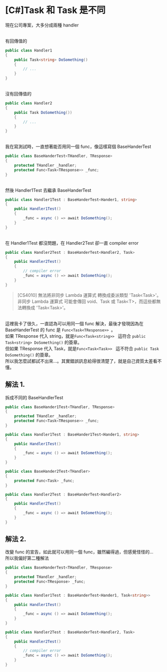 # [C#]Task 和 Task<T> 是不同

現在公司專案，大多分成兩種 handler

<br/>有回傳值的
```csharp
public class Handler1
{
    public Task<string> DoSomething()
    {
        // ...
    }
}
```

<br/>沒有回傳值的
```csharp
public class Handler2
{
    public Task DoSomething())
    {
        // ...
    }
}
```

<br/>我在寫測試時，一直想著能否用同一個 func，像這樣寫個 BaseHanderTest
```csharp
public class BaseHanderTest<THandler, TResponse>
{
    protected THandler _handler;
    protected Func<Task<TResponse>> _func;
}
```

<br/>然後 Handler1Test 去繼承 BaseHanderTest
```csharp
public class Handler1Test : BaseHanderTest<Hander1, string>
{
    public Handler1Test()
    {
        _func = async () => await DoSomething();        
    }
}
```

<br/>在 Handler1Test 都沒問題，在 Handler2Test 卻一直 compiler error
```csharp
public class Handler2Test : BaseHanderTest<Handler2, Task>
{
    public Handler2Test()
    {
        // compiler error
        _func = async () => await DoSomething();        
    }
}
```
>[CS4010] 無法將非同步 Lambda 運算式 轉換成委派類型 'Task\<Task>'。非同步 Lambda 運算式 可能會傳回 void、Task 或 Task\<T>，而這些都無法轉換成 'Task\<Task>'。

<br/>這裡我卡了很久，一直認為可以用同一個 func 解決，最後才發現因為在 BaseHanderTest 的 func 是 ``` Func<Task<TResponse>>  ```。
<br/>如果 TResponse 代入 string，就是``` Func<Task<string>>  ``` 這符合 ``` public Task<string> DoSomething() ``` 的簽章。
<br/>但如果 TResponse 代入 Task，就是``` Func<Task<Task>>  ``` 這不符合 ``` public Task DoSomething() ``` 的簽章。
<br/>所以我怎麼試都試不出來...。其實錯誤訊息給得很清楚了，就是自己資質太差看不懂。

## 解法 1.
拆成不同的 BaseHandlerTest
```csharp
public class BaseHander1Test<THandler, TResponse>
{
    protected THandler _handler;
    protected Func<Task<TResponse>> _func;
}

public class Handler1Test : BaseHander1Test<Hander1, string>
{
    public Handler1Test()
    {
        _func = async () => await DoSomething();        
    }
}
```
```csharp
public class BaseHander2Test<THandler>
{    
    protected Func<Task> _func;
}

public class Handler2Test : BaseHanderTest<Handler2>
{
    public Handler2Test()
    {
        _func = async () => await DoSomething();        
    }
}
```

## 解法 2.
改變 func 的宣告，如此就可以用同一個 func，雖然編得過，但感覺怪怪的...
<br/>所以我偏好第二種解法
```csharp
public class BaseHanderTest<THandler, TResponse>
{
    protected THandler _handler;
    protected Func<TResponse> _func;
}
```
```csharp
public class Handler1Test : BaseHanderTest<Hander1, Task<string>>
{
    public Handler1Test()
    {
        _func = async () => await DoSomething();        
    }
}
```
```csharp
public class Handler2Test : BaseHanderTest<Handler2, Task>
{
    public Handler2Test()
    {
        // compiler error
        _func = async () => await DoSomething();        
    }
}
```